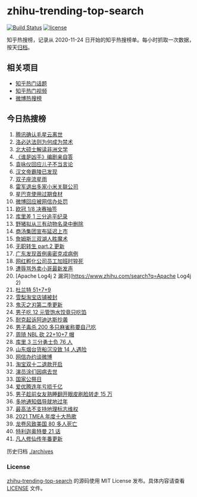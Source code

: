 # zhihu-trending-top-search

[![Build Status](https://github.com/justjavac/zhihu-trending-top-search/workflows/ci/badge.svg?branch=main)](https://github.com/justjavac/zhihu-trending-top-search/actions)
[![license](https://img.shields.io/github/license/justjavac/zhihu-trending-top-search)](https://github.com/justjavac/zhihu-trending-top-search/blob/main/LICENSE)

知乎热搜榜，记录从 2020-11-24 日开始的知乎热搜榜单。每小时抓取一次数据，按天[归档](./archives)。

## 相关项目

- [知乎热门话题](https://github.com/justjavac/zhihu-trending-hot-questions)
- [知乎热门视频](https://github.com/justjavac/zhihu-trending-hot-video)
- [微博热搜榜](https://github.com/justjavac/weibo-trending-hot-search)

## 今日热搜榜

<!-- BEGIN -->
<!-- 最后更新时间 Tue Dec 14 2021 22:11:23 GMT+0800 (China Standard Time) -->

1. [腾讯确认毛星云离世](https://www.zhihu.com/search?q=毛星云)
1. [洛必达法则为何成为禁术](https://www.zhihu.com/search?q=洛必达法则)
1. [北大硕士解读非洲文学](https://www.zhihu.com/search?q=非洲文学)
1. [《谁是凶手》编剧亲自答](https://www.zhihu.com/search?q=谁是凶手)
1. [袁咏仪回应儿子不当言论](https://www.zhihu.com/search?q=袁咏仪)
1. [汉文帝霸陵已发现](https://www.zhihu.com/search?q=汉文帝霸陵)
1. [双子座流星雨](https://www.zhihu.com/search?q=流星雨)
1. [雷军退出多家小米关联公司](https://www.zhihu.com/search?q=雷军)
1. [星巴克使用过期食材](https://www.zhihu.com/search?q=星巴克)
1. [微博回应被网信办处罚](https://www.zhihu.com/search?q=微博)
1. [欧冠 1/8 决赛抽签](https://www.zhihu.com/search?q=欧冠)
1. [库里差 1 三分追平纪录](https://www.zhihu.com/search?q=库里)
1. [野猪拟从三有动物名录中删除](https://www.zhihu.com/search?q=野猪)
1. [商汤集团宣布延迟上市](https://www.zhihu.com/search?q=商汤集团)
1. [詹姆斯三双湖人胜魔术](https://www.zhihu.com/search?q=湖人)
1. [无职转生 part.2 更新](https://www.zhihu.com/search?q=无职转生)
1. [广东发现首例奥密克戎病例](https://www.zhihu.com/search?q=广东疫情)
1. [网红孵化公司员工加班时猝死](https://www.zhihu.com/search?q=加班猝死)
1. [遭辱骂外卖小哥最新发声](https://www.zhihu.com/search?q=遭辱骂外卖小哥发声)
1. [Apache Log4j 2 漏洞](https://www.zhihu.com/search?q=Apache Log4j 2)
1. [杜兰特 51+7+9](https://www.zhihu.com/search?q=杜兰特)
1. [雪梨淘宝店铺被封](https://www.zhihu.com/search?q=雪梨)
1. [鬼灭之刃第二季更新](https://www.zhihu.com/search?q=鬼灭之刃)
1. [男子吃 12 元管饱水饺竟只吃馅](https://www.zhihu.com/search?q=管饱水饺)
1. [耐克起诉阿迪达斯抄袭](https://www.zhihu.com/search?q=耐克起诉阿迪达斯)
1. [男子毒杀 200 多只麻雀称要自己吃](https://www.zhihu.com/search?q=毒杀麻雀为自食)
1. [周琦 NBL 砍 22+10+7 帽](https://www.zhihu.com/search?q=周琦)
1. [库里 3 三分勇士负 76 人](https://www.zhihu.com/search?q=勇士)
1. [山东烟台货船沉没致 14 人遇险](https://www.zhihu.com/search?q=山东烟台货船沉没)
1. [网信办约谈微博](https://www.zhihu.com/search?q=微博)
1. [淘宝双十二退款开启](https://www.zhihu.com/search?q=双十二退款)
1. [演员涂们因病去世](https://www.zhihu.com/search?q=涂们)
1. [国家公祭日](https://www.zhihu.com/search?q=国家公祭日)
1. [爱优腾连年亏损千亿](https://www.zhihu.com/search?q=爱优腾)
1. [男子趁前女友熟睡翻开眼皮刷脸转走 15 万](https://www.zhihu.com/search?q=男子翻前女友眼皮刷脸支付)
1. [多地通知倡导就地过年](https://www.zhihu.com/search?q=就地过年)
1. [最高法不支持地理标志维权](https://www.zhihu.com/search?q=地理标志维权)
1. [2021 TMEA 年度十大热歌](https://www.zhihu.com/search?q=年度十大热歌)
1. [龙卷风致美国 80 多人死亡](https://www.zhihu.com/search?q=龙卷风)
1. [特利迦奥特曼 21 话](https://www.zhihu.com/search?q=特利迦奥特曼)
1. [凡人修仙传年番更新](https://www.zhihu.com/search?q=凡人修仙传)

<!-- END -->

历史归档 [./archives](./archives)

### License

[zhihu-trending-top-search](https://github.com/justjavac/zhihu-trending-top-search)
的源码使用 MIT License 发布。具体内容请查看 [LICENSE](./LICENSE) 文件。
